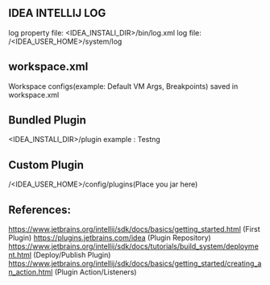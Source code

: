 IDEA INTELLIJ LOG
-------------------------
log property file:  <IDEA_INSTALl_DIR>/bin/log.xml 
log file:           <USER>/<IDEA_USER_HOME>/system/log

workspace.xml
------------------
Workspace configs(example: Default VM Args, Breakpoints) saved in workspace.xml

Bundled Plugin
-----------------
<IDEA_INSTALl_DIR>/plugin
example : Testng

Custom Plugin
------------------
<USER>/<IDEA_USER_HOME>/config/plugins(Place you jar here)

References:
----------------------
https://www.jetbrains.org/intellij/sdk/docs/basics/getting_started.html (First Plugin)
https://plugins.jetbrains.com/idea (Plugin Repository)
https://www.jetbrains.org/intellij/sdk/docs/tutorials/build_system/deployment.html (Deploy/Publish Plugin)
https://www.jetbrains.org/intellij/sdk/docs/basics/getting_started/creating_an_action.html (Plugin Action/Listeners)